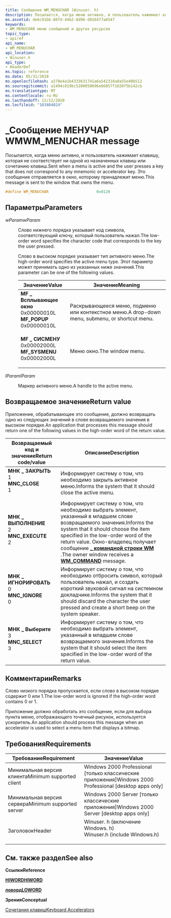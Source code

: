 ```yaml
---
title: Сообщение WM_MENUCHAR (Winuser. h)
description: Посылается, когда меню активно, и пользователь нажимает клавишу, которая не соответствует ни одной из назначенных клавиш или сочетанию клавиш. Это сообщение отправляется в окно, которому принадлежит меню.
ms.assetid: de6c91bb-80fd-44b2-8d96-d016477a6547
keywords:
- WM_MENUCHAR меню сообщений и других ресурсов
topic_type:
- apiref
api_name:
- WM_MENUCHAR
api_location:
- Winuser.h
api_type:
- HeaderDef
ms.topic: reference
ms.date: 05/31/2018
ms.openlocfilehash: a278e4a1b4333631741a6a542318a8a55e40b512
ms.sourcegitcommit: a1494c819bc5200050696e66057f1020f5b142cb
ms.translationtype: MT
ms.contentlocale: ru-RU
ms.lasthandoff: 12/12/2020
ms.locfileid: "103804024"
---
```

# <a name="wm_menuchar-message"></a><span data-ttu-id="f2de4-105">\_Сообщение МЕНУЧАР WM</span><span class="sxs-lookup"><span data-stu-id="f2de4-105">WM\_MENUCHAR message</span></span>

<span data-ttu-id="f2de4-106">Посылается, когда меню активно, и пользователь нажимает клавишу, которая не соответствует ни одной из назначенных клавиш или сочетанию клавиш.</span><span class="sxs-lookup"><span data-stu-id="f2de4-106">Sent when a menu is active and the user presses a key that does not correspond to any mnemonic or accelerator key.</span></span> <span data-ttu-id="f2de4-107">Это сообщение отправляется в окно, которому принадлежит меню.</span><span class="sxs-lookup"><span data-stu-id="f2de4-107">This message is sent to the window that owns the menu.</span></span>


```C++
#define WM_MENUCHAR                     0x0120
```



## <a name="parameters"></a><span data-ttu-id="f2de4-108">Параметры</span><span class="sxs-lookup"><span data-stu-id="f2de4-108">Parameters</span></span>

<dl> <dt>

<span data-ttu-id="f2de4-109">*wParam*</span><span class="sxs-lookup"><span data-stu-id="f2de4-109">*wParam*</span></span> 
</dt> <dd>

<span data-ttu-id="f2de4-110">Слово нижнего порядка указывает код символа, соответствующий ключу, который пользователь нажал.</span><span class="sxs-lookup"><span data-stu-id="f2de4-110">The low-order word specifies the character code that corresponds to the key the user pressed.</span></span>

<span data-ttu-id="f2de4-111">Слово в высоком порядке указывает тип активного меню.</span><span class="sxs-lookup"><span data-stu-id="f2de4-111">The high-order word specifies the active menu type.</span></span> <span data-ttu-id="f2de4-112">Этот параметр может принимать одно из указанных ниже значений.</span><span class="sxs-lookup"><span data-stu-id="f2de4-112">This parameter can be one of the following values.</span></span>



| <span data-ttu-id="f2de4-113">Значение</span><span class="sxs-lookup"><span data-stu-id="f2de4-113">Value</span></span>                                                                                                                                                                                                                 | <span data-ttu-id="f2de4-114">Значение</span><span class="sxs-lookup"><span data-stu-id="f2de4-114">Meaning</span></span>                                                 |
|-----------------------------------------------------------------------------------------------------------------------------------------------------------------------------------------------------------------------|---------------------------------------------------------|
| <span id="MF_POPUP"></span><span id="mf_popup"></span><dl> <span data-ttu-id="f2de4-115"><dt>**MF \_ Всплывающее окно**</dt> <dt>0x00000010L</dt></span><span class="sxs-lookup"><span data-stu-id="f2de4-115"><dt>**MF\_POPUP**</dt> <dt>0x00000010L</dt></span></span> </dl>       | <span data-ttu-id="f2de4-116">Раскрывающееся меню, подменю или контекстное меню.</span><span class="sxs-lookup"><span data-stu-id="f2de4-116">A drop-down menu, submenu, or shortcut menu.</span></span><br/> |
| <span id="MF_SYSMENU"></span><span id="mf_sysmenu"></span><dl> <span data-ttu-id="f2de4-117"><dt>**MF \_ СИСМЕНУ**</dt> <dt>0x00002000L</dt></span><span class="sxs-lookup"><span data-stu-id="f2de4-117"><dt>**MF\_SYSMENU**</dt> <dt>0x00002000L</dt></span></span> </dl> | <span data-ttu-id="f2de4-118">Меню окно.</span><span class="sxs-lookup"><span data-stu-id="f2de4-118">The window menu.</span></span><br/>                             |



 

</dd> <dt>

<span data-ttu-id="f2de4-119">*lParam*</span><span class="sxs-lookup"><span data-stu-id="f2de4-119">*lParam*</span></span> 
</dt> <dd>

<span data-ttu-id="f2de4-120">Маркер активного меню.</span><span class="sxs-lookup"><span data-stu-id="f2de4-120">A handle to the active menu.</span></span>

</dd> </dl>

## <a name="return-value"></a><span data-ttu-id="f2de4-121">Возвращаемое значение</span><span class="sxs-lookup"><span data-stu-id="f2de4-121">Return value</span></span>

<span data-ttu-id="f2de4-122">Приложение, обрабатывающее это сообщение, должно возвращать одно из следующих значений в слове возвращаемого значения в высоком порядке.</span><span class="sxs-lookup"><span data-stu-id="f2de4-122">An application that processes this message should return one of the following values in the high-order word of the return value.</span></span>



| <span data-ttu-id="f2de4-123">Возвращаемый код и значение</span><span class="sxs-lookup"><span data-stu-id="f2de4-123">Return code/value</span></span>                                                                                                                                  | <span data-ttu-id="f2de4-124">Описание</span><span class="sxs-lookup"><span data-stu-id="f2de4-124">Description</span></span>                                                                                                                                                                              |
|----------------------------------------------------------------------------------------------------------------------------------------------------|------------------------------------------------------------------------------------------------------------------------------------------------------------------------------------------|
| <dl> <span data-ttu-id="f2de4-125"><dt>**МНК \_ ЗАКРЫТЬ**</dt> <dt>1</dt></span><span class="sxs-lookup"><span data-stu-id="f2de4-125"><dt>**MNC\_CLOSE**</dt> <dt>1</dt></span></span> </dl>   | <span data-ttu-id="f2de4-126">Информирует систему о том, что необходимо закрыть активное меню.</span><span class="sxs-lookup"><span data-stu-id="f2de4-126">Informs the system that it should close the active menu.</span></span><br/>                                                                                                                      |
| <dl> <span data-ttu-id="f2de4-127"><dt>**МНК \_ ВЫПОЛНЕНИЕ**</dt> <dt>2</dt></span><span class="sxs-lookup"><span data-stu-id="f2de4-127"><dt>**MNC\_EXECUTE**</dt> <dt>2</dt></span></span> </dl> | <span data-ttu-id="f2de4-128">Информирует систему о том, что необходимо выбрать элемент, указанный в младшем слове возвращаемого значения.</span><span class="sxs-lookup"><span data-stu-id="f2de4-128">Informs the system that it should choose the item specified in the low-order word of the return value.</span></span> <span data-ttu-id="f2de4-129">Окно-владелец получает сообщение [**\_ командной строки WM**](wm-command.md) .</span><span class="sxs-lookup"><span data-stu-id="f2de4-129">The owner window receives a [**WM\_COMMAND**](wm-command.md) message.</span></span><br/> |
| <dl> <span data-ttu-id="f2de4-130"><dt>**МНК \_ ИГНОРИРОВАТЬ**</dt> <dt>0</dt></span><span class="sxs-lookup"><span data-stu-id="f2de4-130"><dt>**MNC\_IGNORE**</dt> <dt>0</dt></span></span> </dl>  | <span data-ttu-id="f2de4-131">Информирует систему о том, что необходимо отбросить символ, который пользователь нажал, и создать короткий звуковой сигнал на системном докладчике.</span><span class="sxs-lookup"><span data-stu-id="f2de4-131">Informs the system that it should discard the character the user pressed and create a short beep on the system speaker.</span></span><br/>                                                       |
| <dl> <span data-ttu-id="f2de4-132"><dt>**МНК \_ Выберите**</dt> <dt>3</dt></span><span class="sxs-lookup"><span data-stu-id="f2de4-132"><dt>**MNC\_SELECT**</dt> <dt>3</dt></span></span> </dl>  | <span data-ttu-id="f2de4-133">Информирует систему о том, что необходимо выбрать элемент, указанный в младшем слове возвращаемого значения.</span><span class="sxs-lookup"><span data-stu-id="f2de4-133">Informs the system that it should select the item specified in the low-order word of the return value.</span></span> <br/>                                                                       |



 

## <a name="remarks"></a><span data-ttu-id="f2de4-134">Комментарии</span><span class="sxs-lookup"><span data-stu-id="f2de4-134">Remarks</span></span>

<span data-ttu-id="f2de4-135">Слово низкого порядка пропускается, если слово в высоком порядке содержит 0 или 1.</span><span class="sxs-lookup"><span data-stu-id="f2de4-135">The low-order word is ignored if the high-order word contains 0 or 1.</span></span>

<span data-ttu-id="f2de4-136">Приложение должно обработать это сообщение, если для выбора пункта меню, отображающего точечный рисунок, используется ускоритель.</span><span class="sxs-lookup"><span data-stu-id="f2de4-136">An application should process this message when an accelerator is used to select a menu item that displays a bitmap.</span></span>

## <a name="requirements"></a><span data-ttu-id="f2de4-137">Требования</span><span class="sxs-lookup"><span data-stu-id="f2de4-137">Requirements</span></span>



| <span data-ttu-id="f2de4-138">Требование</span><span class="sxs-lookup"><span data-stu-id="f2de4-138">Requirement</span></span> | <span data-ttu-id="f2de4-139">Значение</span><span class="sxs-lookup"><span data-stu-id="f2de4-139">Value</span></span> |
|-------------------------------------|----------------------------------------------------------------------------------------------------------|
| <span data-ttu-id="f2de4-140">Минимальная версия клиента</span><span class="sxs-lookup"><span data-stu-id="f2de4-140">Minimum supported client</span></span><br/> | <span data-ttu-id="f2de4-141">Windows 2000 Professional \[только классические приложения\]</span><span class="sxs-lookup"><span data-stu-id="f2de4-141">Windows 2000 Professional \[desktop apps only\]</span></span><br/>                                               |
| <span data-ttu-id="f2de4-142">Минимальная версия сервера</span><span class="sxs-lookup"><span data-stu-id="f2de4-142">Minimum supported server</span></span><br/> | <span data-ttu-id="f2de4-143">Windows 2000 Server \[только классические приложения\]</span><span class="sxs-lookup"><span data-stu-id="f2de4-143">Windows 2000 Server \[desktop apps only\]</span></span><br/>                                                     |
| <span data-ttu-id="f2de4-144">Заголовок</span><span class="sxs-lookup"><span data-stu-id="f2de4-144">Header</span></span><br/>                   | <dl> <span data-ttu-id="f2de4-145"><dt>Winuser. h (включение Windows. h)</dt></span><span class="sxs-lookup"><span data-stu-id="f2de4-145"><dt>Winuser.h (include Windows.h)</dt></span></span> </dl> |



## <a name="see-also"></a><span data-ttu-id="f2de4-146">См. также раздел</span><span class="sxs-lookup"><span data-stu-id="f2de4-146">See also</span></span>

<dl> <dt>

<span data-ttu-id="f2de4-147">**Ссылки**</span><span class="sxs-lookup"><span data-stu-id="f2de4-147">**Reference**</span></span>
</dt> <dt>

<span data-ttu-id="f2de4-148">[**HIWORD**](/previous-versions/windows/desktop/legacy/ms632657(v=vs.85))</span><span class="sxs-lookup"><span data-stu-id="f2de4-148">[**HIWORD**](/previous-versions/windows/desktop/legacy/ms632657(v=vs.85))</span></span>
</dt> <dt>

<span data-ttu-id="f2de4-149">[**ловорд**](/previous-versions/windows/desktop/legacy/ms632659(v=vs.85))</span><span class="sxs-lookup"><span data-stu-id="f2de4-149">[**LOWORD**](/previous-versions/windows/desktop/legacy/ms632659(v=vs.85))</span></span>
</dt> <dt>

<span data-ttu-id="f2de4-150">**Зрения**</span><span class="sxs-lookup"><span data-stu-id="f2de4-150">**Conceptual**</span></span>
</dt> <dt>

[<span data-ttu-id="f2de4-151">Сочетания клавиш</span><span class="sxs-lookup"><span data-stu-id="f2de4-151">Keyboard Accelerators</span></span>](keyboard-accelerators.md)
</dt> </dl>

 


